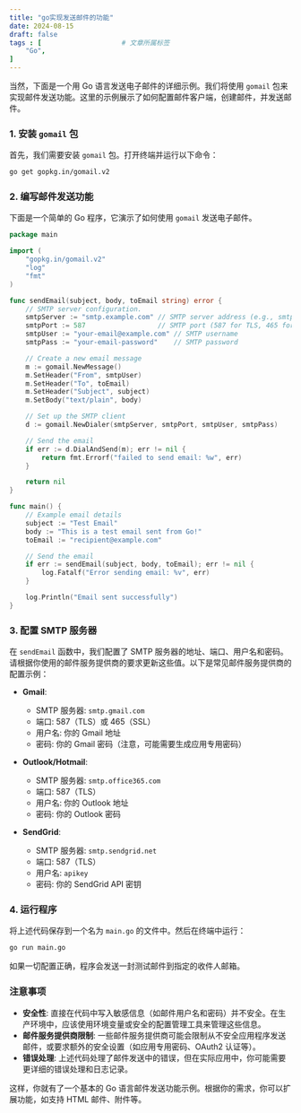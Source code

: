 ```yaml
---
title: "go实现发送邮件的功能"
date: 2024-08-15
draft: false
tags : [                    # 文章所属标签
    "Go", 
]
---
```



当然，下面是一个用 Go 语言发送电子邮件的详细示例。我们将使用 `gomail` 包来实现邮件发送功能。这里的示例展示了如何配置邮件客户端，创建邮件，并发送邮件。

### 1. 安装 `gomail` 包

首先，我们需要安装 `gomail` 包。打开终端并运行以下命令：

```sh
go get gopkg.in/gomail.v2
```

### 2. 编写邮件发送功能

下面是一个简单的 Go 程序，它演示了如何使用 `gomail` 发送电子邮件。

```go
package main

import (
    "gopkg.in/gomail.v2"
    "log"
    "fmt"
)

func sendEmail(subject, body, toEmail string) error {
    // SMTP server configuration.
    smtpServer := "smtp.example.com" // SMTP server address (e.g., smtp.gmail.com for Gmail)
    smtpPort := 587                  // SMTP port (587 for TLS, 465 for SSL)
    smtpUser := "your-email@example.com" // SMTP username
    smtpPass := "your-email-password"    // SMTP password

    // Create a new email message
    m := gomail.NewMessage()
    m.SetHeader("From", smtpUser)
    m.SetHeader("To", toEmail)
    m.SetHeader("Subject", subject)
    m.SetBody("text/plain", body)

    // Set up the SMTP client
    d := gomail.NewDialer(smtpServer, smtpPort, smtpUser, smtpPass)

    // Send the email
    if err := d.DialAndSend(m); err != nil {
        return fmt.Errorf("failed to send email: %w", err)
    }

    return nil
}

func main() {
    // Example email details
    subject := "Test Email"
    body := "This is a test email sent from Go!"
    toEmail := "recipient@example.com"

    // Send the email
    if err := sendEmail(subject, body, toEmail); err != nil {
        log.Fatalf("Error sending email: %v", err)
    }

    log.Println("Email sent successfully")
}
```

### 3. 配置 SMTP 服务器

在 `sendEmail` 函数中，我们配置了 SMTP 服务器的地址、端口、用户名和密码。请根据你使用的邮件服务提供商的要求更新这些值。以下是常见邮件服务提供商的配置示例：

- **Gmail**:
  - SMTP 服务器: `smtp.gmail.com`
  - 端口: 587（TLS）或 465（SSL）
  - 用户名: 你的 Gmail 地址
  - 密码: 你的 Gmail 密码（注意，可能需要生成应用专用密码）

- **Outlook/Hotmail**:
  - SMTP 服务器: `smtp.office365.com`
  - 端口: 587（TLS）
  - 用户名: 你的 Outlook 地址
  - 密码: 你的 Outlook 密码

- **SendGrid**:
  - SMTP 服务器: `smtp.sendgrid.net`
  - 端口: 587（TLS）
  - 用户名: `apikey`
  - 密码: 你的 SendGrid API 密钥

### 4. 运行程序

将上述代码保存到一个名为 `main.go` 的文件中。然后在终端中运行：

```sh
go run main.go
```

如果一切配置正确，程序会发送一封测试邮件到指定的收件人邮箱。

### 注意事项

- **安全性**: 直接在代码中写入敏感信息（如邮件用户名和密码）并不安全。在生产环境中，应该使用环境变量或安全的配置管理工具来管理这些信息。
- **邮件服务提供商限制**: 一些邮件服务提供商可能会限制从不安全应用程序发送邮件，或要求额外的安全设置（如应用专用密码、OAuth2 认证等）。
- **错误处理**: 上述代码处理了邮件发送中的错误，但在实际应用中，你可能需要更详细的错误处理和日志记录。

这样，你就有了一个基本的 Go 语言邮件发送功能示例。根据你的需求，你可以扩展功能，如支持 HTML 邮件、附件等。
